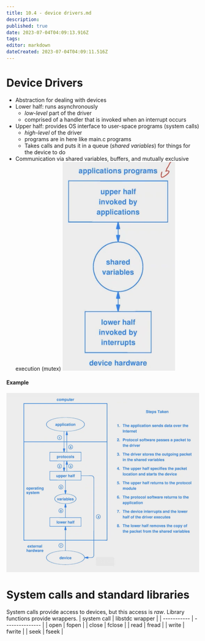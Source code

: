 ```yaml
---
title: 10.4 - device drivers.md
description: 
published: true
date: 2023-07-04T04:09:13.916Z
tags: 
editor: markdown
dateCreated: 2023-07-04T04:09:11.516Z
---
```


# Device Drivers
- Abstraction for dealing with devices
- Lower half: runs asynchronously
    - *low-level* part of the driver
    - comprised of a handler that is invoked when an interrupt occurs
- Upper half: provides OS interface to user-space programs (system calls)
    - *high-level* of the driver
    - programs are in here like main.c programs
    - Takes calls and puts it in a queue (*shared variables*) for things for the device to do
- Communication via shared variables, buffers, and mutually exclusive execution (mutex)
![](/images/20221201155642.png)

#### Example
![](/images/20221201205928.png)

# System calls and standard libraries
System calls provide access to devices, but this access is *raw*. Library functions provide wrappers.
| system call | libstdc wrapper |
| ----------- | --------------- |
| open        | fopen           |
| close       | fclose          |
| read        | fread           |
| write       | fwrite          |
| seek        | fseek           |

